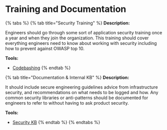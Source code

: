 # Training and Documentation

{% tabs %}
{% tab title="Security Training" %}
**Description:**

Engineers should go through some sort of application security training once a year and when they join the organization. This training should cover everything engineers need to know about working with security including how to prevent against OWASP top 10.

**Tools:**

* [Codebashing](https://www.learn.codebashing.com)
{% endtab %}

{% tab title="Documentation & Internal KB" %}
**Description:**

It should include secure engineering guidelines advice from infrastructure security, and recommendations on what needs to be logged and how. Any common security libraries or anti-patterns should be documented for engineers to refer to without having to ask product security.

**Tools:**

* [Security KB](https://dsp-security.broadinstitute.org/)
{% endtab %}
{% endtabs %}



